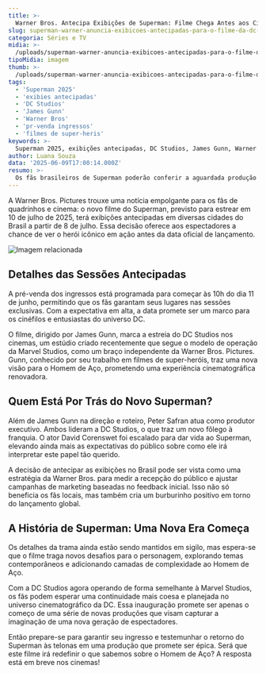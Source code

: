 ```yaml
---
title: >-
  Warner Bros. Antecipa Exibições de Superman: Filme Chega Antes aos Cinemas Brasileiros
slug: superman-warner-anuncia-exibicoes-antecipadas-para-o-filme-da-dc-studios
categoria: Séries e TV
midia: >-
  /uploads/superman-warner-anuncia-exibicoes-antecipadas-para-o-filme-da-dc-studios-thumb.webp
tipoMidia: imagem
thumb: >-
  /uploads/superman-warner-anuncia-exibicoes-antecipadas-para-o-filme-da-dc-studios-thumb.webp
tags:
  - 'Superman 2025'
  - 'exibies antecipadas'
  - 'DC Studios'
  - 'James Gunn'
  - 'Warner Bros'
  - 'pr-venda ingressos'
  - 'filmes de super-heris'
keywords: >-
  Superman 2025, exibições antecipadas, DC Studios, James Gunn, Warner Bros, pré-venda ingressos, filmes de super-heróis
author: Luana Souza
data: '2025-06-09T17:00:14.000Z'
resumo: >-
  Os fãs brasileiros de Superman poderão conferir a aguardada produção da DC Studios antes da estreia mundial, com sessões antecipadas programadas para julho. A pré-venda de ingressos já tem data marcada, prometendo lotar as salas de cinema.
---
```


A Warner Bros. Pictures trouxe uma notícia empolgante para os fãs de quadrinhos e cinema: o novo filme do Superman, previsto para estrear em 10 de julho de 2025, terá exibições antecipadas em diversas cidades do Brasil a partir de 8 de julho. Essa decisão oferece aos espectadores a chance de ver o herói icônico em ação antes da data oficial de lançamento. 

![Imagem relacionada](/uploads/superman-warner-anuncia-exibicoes-antecipadas-para-o-filme-da-dc-studios-0.png)

## Detalhes das Sessões Antecipadas

A pré-venda dos ingressos está programada para começar às 10h do dia 11 de junho, permitindo que os fãs garantam seus lugares nas sessões exclusivas. Com a expectativa em alta, a data promete ser um marco para os cinéfilos e entusiastas do universo DC. 

O filme, dirigido por James Gunn, marca a estreia do DC Studios nos cinemas, um estúdio criado recentemente que segue o modelo de operação da Marvel Studios, como um braço independente da Warner Bros. Pictures. Gunn, conhecido por seu trabalho em filmes de super-heróis, traz uma nova visão para o Homem de Aço, prometendo uma experiência cinematográfica renovadora. 

## Quem Está Por Trás do Novo Superman?

Além de James Gunn na direção e roteiro, Peter Safran atua como produtor executivo. Ambos lideram a DC Studios, o que traz um novo fôlego à franquia. O ator David Corenswet foi escalado para dar vida ao Superman, elevando ainda mais as expectativas do público sobre como ele irá interpretar este papel tão querido. 

A decisão de antecipar as exibições no Brasil pode ser vista como uma estratégia da Warner Bros. para medir a recepção do público e ajustar campanhas de marketing baseadas no feedback inicial. Isso não só beneficia os fãs locais, mas também cria um burburinho positivo em torno do lançamento global. 

## A História de Superman: Uma Nova Era Começa

Os detalhes da trama ainda estão sendo mantidos em sigilo, mas espera-se que o filme traga novos desafios para o personagem, explorando temas contemporâneos e adicionando camadas de complexidade ao Homem de Aço. 

Com a DC Studios agora operando de forma semelhante à Marvel Studios, os fãs podem esperar uma continuidade mais coesa e planejada no universo cinematográfico da DC. Essa inauguração promete ser apenas o começo de uma série de novas produções que visam capturar a imaginação de uma nova geração de espectadores. 

Então prepare-se para garantir seu ingresso e testemunhar o retorno do Superman às telonas em uma produção que promete ser épica. Será que este filme irá redefinir o que sabemos sobre o Homem de Aço? A resposta está em breve nos cinemas!